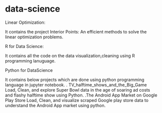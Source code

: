 # data-science

Linear Optimization:

It contains the project Interior Points: An efficient methods to solve the linear optimization problems.

R for Data Science:

It contains all the code on the data visualization,cleaning using R programming lanuguage.

Python for DataScience

It contains below projects which are done using python programming language in jupyter notebook.
  . TV_halftime_shows_and_the_Big_Game 
        Load, Clean, and explore Super Bowl data in the age of soaring ad costs and flashy halftime show using Python.
  .The Android App Market on Google Play Store
        Load, Clean, and visualize scraped Google play store data to understand the Android App market using python.
  
